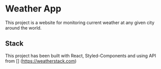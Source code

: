 # Weather App

This project is a website for monitoring current weather at any given city around the world. 

## Stack

This project has been built with React, Styled-Components and using API from [] (https://weatherstack.com)


